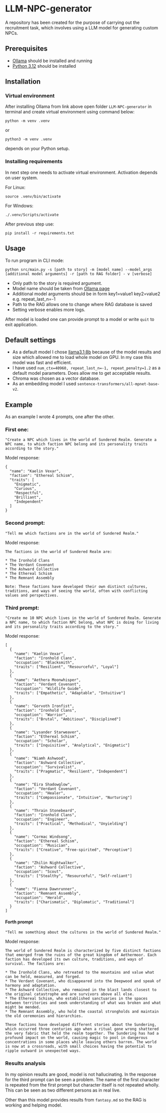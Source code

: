 # LLM-NPC-generator
A repository has been created for the purpose of carrying out the recruitment task, which involves using a LLM model for generating custom NPCs.

## Prerequisites

- [Ollama](https://ollama.com/download) should be installed and running
- [Python 3.12](https://www.python.org/downloads) should be installed

## Installation
### Virtual environment
After installing Ollama from link above open folder `LLM-NPC-generator` in terminal and create virtual environment using
command below:
```shell
python -m venv .venv
```
or 
```shell
python3 -m venv .venv
```
depends on your Python setup.

### Installing requirements

In next step one needs to activate virtual environment. Activation depends on user system.

For Linux:
```shell
source .venv/bin/activate
```
For Windows:
```shell
./.venv/Scripts/activate
```

After previous step use:
```shell
pip install -r requirements.txt
```

## Usage
To run program in CLI mode:
```shell
python src/main.py -s [path to story] -m [model name] --model_args [additional model arguments] -r [path to RAG folder] - v [verbose] 
```
- Only path to the story is required argument. 
- Model name should be taken from [Ollama page](https://ollama.com/search)
- Additional model arguments should be in form key1=value1 key2=value2 e.g. repeat_last_n=-1
- Path to the RAG allows one to change where RAG database is saved
- Setting verbose enables more logs.

After model is loaded one can provide prompt to a model or write `quit` to exit application.

## Default settings
- As a default model I chose [llama3.1:8b](https://ollama.com/library/llama3.1) because of the model results and size which allowed me to load whole model on GPU. In my case this model was fast and efficient.
- I have used `num_ctx=40960, repeat_last_n=-1, repeat_penalty=1.2` as a default model parameters. Does allow me to get acceptable results.
- Chroma was chosen as a vector database.
- As an embedding model I used `sentence-transformers/all-mpnet-base-v2`.

## Example
As an example I wrote 4 prompts, one after the other.
### First one:

`"Create a NPC which lives in the world of Sundered Realm. Generate a NPC name, to which faction NPC belong and its personality traits according to the story."`

Model response:

```text
{
  "name": "Kaelin Vexar",
  "faction": "Ethereal Schism",
  "traits": [
    "Enigmatic",
    "Curious",
    "Respectful",
    "Brilliant",
    "Independent"
  ]
}
```

### Second prompt:
`"Tell me which factions are in the world of Sundered Realm."`

Model response:
```text
The factions in the world of Sundered Realm are:

* The Ironhold Clans
* The Verdant Covenant
* The Ashward Collective
* The Ethereal Schism
* The Remnant Assembly

Note: These factions have developed their own distinct cultures, traditions, and ways of seeing the world, often with conflicting values and perspectives.
```

### Third prompt:
`"Create me 10 NPC which lives in the world of Sundered Realm. Generate a NPC name, to which faction NPC belong, what NPC is doing for living and its personality traits according to the story."`

Model response:
```
[
  {
    "name": "Kaelin Vexar",
    "faction": "Ironhold Clans",
    "occupation": "Blacksmith",
    "traits": ["Resilient", "Resourceful", "Loyal"]
  },
  {
    "name": "Aethera Moonwhisper",
    "faction": "Verdant Covenant",
    "occupation": "Wildlife Guide",
    "traits": ["Empathetic", "Adaptable", "Intuitive"]
  },
  {
    "name": "Gorvoth Ironfist",
    "faction": "Ironhold Clans",
    "occupation": "Warrior",
    "traits": ["Brutal", "Ambitious", "Disciplined"]
  },
  {
    "name": "Lysander Starweaver",
    "faction": "Ethereal Schism",
    "occupation": "Scholar",
    "traits": ["Inquisitive", "Analytical", "Enigmatic"]
  },
  {
    "name": "Niamh Ashwood",
    "faction": "Ashward Collective",
    "occupation": "Survivalist",
    "traits": ["Pragmatic", "Resilient", "Independent"]
  },
  {
    "name": "Eira Shadowglow",
    "faction": "Verdant Covenant",
    "occupation": "Healer",
    "traits": ["Compassionate", "Intuitive", "Nurturing"]
  },
  {
    "name": "Thrain Stonebeard",
    "faction": "Ironhold Clans",
    "occupation": "Engineer",
    "traits": ["Practical", "Methodical", "Unyielding"]
  },
  {
    "name": "Cormac Windsong",
    "faction": "Ethereal Schism",
    "occupation": "Musician",
    "traits": ["Creative", "Free-spirited", "Perceptive"]
  },
  {
    "name": "Zhilin Nightwalker",
    "faction": "Ashward Collective",
    "occupation": "Scout",
    "traits": ["Stealthy", "Resourceful", "Self-reliant"]
  },
  {
    "name": "Fianna Dawnrunner",
    "faction": "Remnant Assembly",
    "occupation": "Herald",
    "traits": ["Charismatic", "Diplomatic", "Traditional"]
  }
]
```

#### Forth prompt
`"Tell me something about the cultures in the world of Sundered Realm."`

Model response:
```text
The world of Sundered Realm is characterized by five distinct factions that emerged from the ruins of the great kingdom of Aethermoor. Each faction has developed its own culture, traditions, and ways of survival. The factions are:

* The Ironhold Clans, who retreated to the mountains and value what can be held, measured, and forged.
* The Verdant Covenant, who disappeared into the Deepwood and speak of harmony and adaptation.
* The Ashward Collective, who remained in the blast lands closest to the original catastrophe and are survivors above all else.
* The Ethereal Schism, who established sanctuaries in the spaces between territories and seek understanding of what was broken and what might be mended.
* The Remnant Assembly, who hold the coastal strongholds and maintain the old ceremonies and hierarchies.

These factions have developed different stories about the Sundering, which occurred three centuries ago when a ritual gone wrong shattered the very fabric that held the realm together. The Sundering has had a profound impact on the world, causing magic to pool in dangerous concentrations in some places while leaving others barren. The world is now at a crossroads, with small choices having the potential to ripple outward in unexpected ways.

```

### Results analysis
In my opinion results are good, model is not hallucinating. In the response for the third prompt can be seen a problem. 
The name of the first character is repeated from the first prompt but character itself is not repeated wholly. 
This can be seen as two different persons as in real live.

Other than this model provides results from `fantasy.md` so the RAG is working and helping model.

